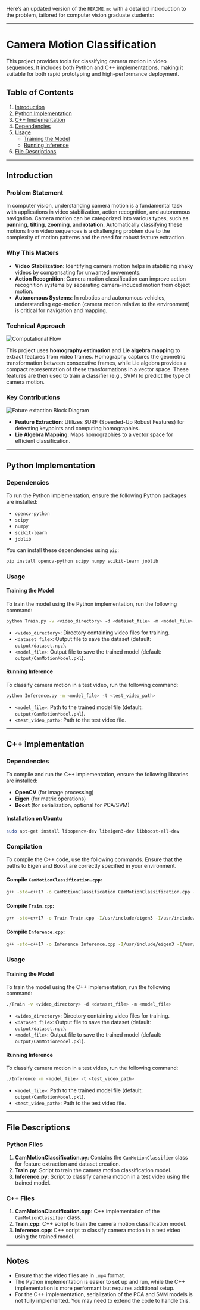 Here’s an updated version of the `README.md` with a detailed introduction to the problem, tailored for computer vision graduate students:

---

# Camera Motion Classification

This project provides tools for classifying camera motion in video sequences. It includes both Python and C++ implementations, making it suitable for both rapid prototyping and high-performance deployment.

## Table of Contents
1. [Introduction](#introduction)
2. [Python Implementation](#python-implementation)
3. [C++ Implementation](#cpp-implementation)
4. [Dependencies](#dependencies)
5. [Usage](#usage)
   - [Training the Model](#training-the-model)
   - [Running Inference](#running-inference)
6. [File Descriptions](#file-descriptions)

---

## Introduction

### Problem Statement
In computer vision, understanding camera motion is a fundamental task with applications in video stabilization, action recognition, and autonomous navigation. Camera motion can be categorized into various types, such as **panning**, **tilting**, **zooming**, and **rotation**. Automatically classifying these motions from video sequences is a challenging problem due to the complexity of motion patterns and the need for robust feature extraction.

### Why This Matters
- **Video Stabilization**: Identifying camera motion helps in stabilizing shaky videos by compensating for unwanted movements.
- **Action Recognition**: Camera motion classification can improve action recognition systems by separating camera-induced motion from object motion.
- **Autonomous Systems**: In robotics and autonomous vehicles, understanding ego-motion (camera motion relative to the environment) is critical for navigation and mapping.

### Technical Approach

![Computational Flow](../assets/ex16-fc.png)

This project uses **homography estimation** and **Lie algebra mapping** to extract features from video frames. Homography captures the geometric transformation between consecutive frames, while Lie algebra provides a compact representation of these transformations in a vector space. These features are then used to train a classifier (e.g., SVM) to predict the type of camera motion.

### Key Contributions
![Fature extaction Block Diagram](../assets/ex16-fx.png)

- **Feature Extraction**: Utilizes SURF (Speeded-Up Robust Features) for detecting keypoints and computing homographies.
- **Lie Algebra Mapping**: Maps homographies to a vector space for efficient classification.

---

## Python Implementation

### Dependencies
To run the Python implementation, ensure the following Python packages are installed:
- `opencv-python`
- `scipy`
- `numpy`
- `scikit-learn`
- `joblib`

You can install these dependencies using `pip`:
```bash
pip install opencv-python scipy numpy scikit-learn joblib
```

### Usage

#### Training the Model
To train the model using the Python implementation, run the following command:
```bash
python Train.py -v <video_directory> -d <dataset_file> -m <model_file>
```
- `<video_directory>`: Directory containing video files for training.
- `<dataset_file>`: Output file to save the dataset (default: `output/dataset.npz`).
- `<model_file>`: Output file to save the trained model (default: `output/CamMotionModel.pkl`).

#### Running Inference
To classify camera motion in a test video, run the following command:
```bash
python Inference.py -m <model_file> -t <test_video_path>
```
- `<model_file>`: Path to the trained model file (default: `output/CamMotionModel.pkl`).
- `<test_video_path>`: Path to the test video file.

---

## C++ Implementation

### Dependencies
To compile and run the C++ implementation, ensure the following libraries are installed:
- **OpenCV** (for image processing)
- **Eigen** (for matrix operations)
- **Boost** (for serialization, optional for PCA/SVM)

#### Installation on Ubuntu
```bash
sudo apt-get install libopencv-dev libeigen3-dev libboost-all-dev
```

### Compilation
To compile the C++ code, use the following commands. Ensure that the paths to Eigen and Boost are correctly specified in your environment.

#### Compile `CamMotionClassification.cpp`:
```bash
g++ -std=c++17 -o CamMotionClassification CamMotionClassification.cpp -I/usr/include/eigen3 -I/usr/include/boost -lopencv_core -lopencv_highgui -lopencv_imgproc -lopencv_xfeatures2d
```

#### Compile `Train.cpp`:
```bash
g++ -std=c++17 -o Train Train.cpp -I/usr/include/eigen3 -I/usr/include/boost -lopencv_core -lopencv_highgui -lopencv_imgproc -lopencv_xfeatures2d
```

#### Compile `Inference.cpp`:
```bash
g++ -std=c++17 -o Inference Inference.cpp -I/usr/include/eigen3 -I/usr/include/boost -lopencv_core -lopencv_highgui -lopencv_imgproc -lopencv_xfeatures2d
```

### Usage

#### Training the Model
To train the model using the C++ implementation, run the following command:
```bash
./Train -v <video_directory> -d <dataset_file> -m <model_file>
```
- `<video_directory>`: Directory containing video files for training.
- `<dataset_file>`: Output file to save the dataset (default: `output/dataset.npz`).
- `<model_file>`: Output file to save the trained model (default: `output/CamMotionModel.pkl`).

#### Running Inference
To classify camera motion in a test video, run the following command:
```bash
./Inference -m <model_file> -t <test_video_path>
```
- `<model_file>`: Path to the trained model file (default: `output/CamMotionModel.pkl`).
- `<test_video_path>`: Path to the test video file.

---

## File Descriptions

### Python Files
1. **CamMotionClassification.py**: Contains the `CamMotionClassifier` class for feature extraction and dataset creation.
2. **Train.py**: Script to train the camera motion classification model.
3. **Inference.py**: Script to classify camera motion in a test video using the trained model.

### C++ Files
1. **CamMotionClassification.cpp**: C++ implementation of the `CamMotionClassifier` class.
2. **Train.cpp**: C++ script to train the camera motion classification model.
3. **Inference.cpp**: C++ script to classify camera motion in a test video using the trained model.

---

## Notes
- Ensure that the video files are in `.mp4` format.
- The Python implementation is easier to set up and run, while the C++ implementation is more performant but requires additional setup.
- For the C++ implementation, serialization of the PCA and SVM models is not fully implemented. You may need to extend the code to handle this.
